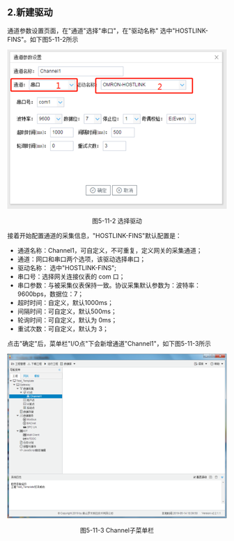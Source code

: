 ## 2.新建驱动

通道参数设置页面，在"通道"选择"串口"，在"驱动名称" 选中"HOSTLINK-FINS"。如下图5-11-2所示

![](assets/默认采集信息.png)

<center>  图5-11-2 选择驱动	</center>

接着开始配置通道的采集信息，"HOSTLINK-FINS"默认配置是：

- 通道名称：Channel1，可自定义，不可重复，定义网关的采集通道；
- 通道：网口和串口两个选项，该驱动选择串口；
- 驱动名称： 选中"HOSTLINK-FINS";
- 串口号：选择网关连接仪表的 com 口；
- 串口参数：与被采集仪表保持一致。协议采集默认参数为：波特率：9600bps，数据位：7；
- 超时时间：自定义，默认1000ms；
- 间隔时间：可自定义，默认500ms；
- 轮询时间：可自定义，默认为 0ms；
- 重试次数：可自定义，默认为 3；

点击"确定"后，菜单栏"I/O点"下会新增通道"Channel1"，如下图5-11-3所示

![](../../../assets/通道创建完成.png)

<center> 图5-11-3 Channel子菜单栏</center>

